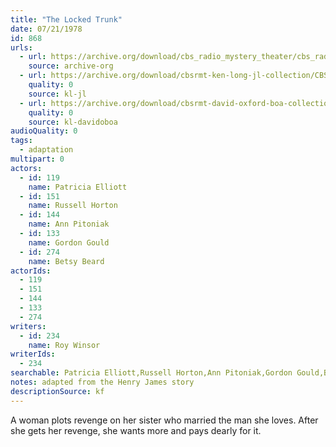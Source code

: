 ```yaml
---
title: "The Locked Trunk"
date: 07/21/1978
id: 868
urls: 
  - url: https://archive.org/download/cbs_radio_mystery_theater/cbs_radio_mystery_theater-0851-0900.zip/cbs_radio_mystery_theater-0851-0900%2Fcbsrmt_0868_the_locked_trunk.mp3
    source: archive-org
  - url: https://archive.org/download/cbsrmt-ken-long-jl-collection/CBSRMT - 780721 0868 The Locked Trunk_jl.mp3
    quality: 0
    source: kl-jl
  - url: https://archive.org/download/cbsrmt-david-oxford-boa-collection/CBSRMT-780721-0868-The-Locked-Trunk-(128-48)_WBBM-JE-{BoA}.mp3
    quality: 0
    source: kl-davidoboa
audioQuality: 0
tags: 
  - adaptation
multipart: 0
actors:  
  - id: 119
    name: Patricia Elliott  
  - id: 151
    name: Russell Horton  
  - id: 144
    name: Ann Pitoniak  
  - id: 133
    name: Gordon Gould  
  - id: 274
    name: Betsy Beard
actorIds:  
  - 119  
  - 151  
  - 144  
  - 133  
  - 274
writers:  
  - id: 234
    name: Roy Winsor
writerIds:  
  - 234
searchable: Patricia Elliott,Russell Horton,Ann Pitoniak,Gordon Gould,Betsy Beard Roy Winsor
notes: adapted from the Henry James story
descriptionSource: kf
---
```

A woman plots revenge on her sister who married the man she loves. After she gets her revenge, she wants more and pays dearly for it.